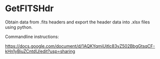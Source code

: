 # GetFITSHdr
Obtain data from .fits headers and export the header data into .xlsx files using python.

Commandline instructions:

https://docs.google.com/document/d/1AQKYqmjUjtlc83yZ502BbgGtsqCF-kHn1yBiuZCntdU/edit?usp=sharing
